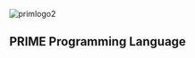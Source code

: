 
![primlogo2](https://user-images.githubusercontent.com/76265961/135762611-629fd6aa-c110-4eb2-8a05-6a57bc055f1e.PNG)

## PRIME Programming Language

